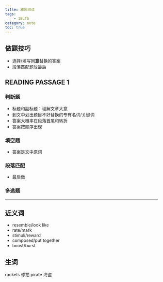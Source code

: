 ```yaml
---
title: 雅思阅读
tags:
    - IELTS
category: note
toc: true
---
```

## 做题技巧

* 选择/填写同**意**替换的答案
* 段落匹配题放最后

## READING PASSAGE 1

### 判断题

* 标题和副标题：理解文章大意
* 到文中划出题目不好替换的专有名词/关键词
* 答案大概率在段落首尾和转折
* 答案按顺序出现

### 填空题

* 答案是文中原词

### 段落匹配

* 最后做

### 多选题

---

## 近义词

* resemble/look like
* rate/mark
* stimuli/reward
* composed/put together
* boost/burst

## 生词

rackets 球拍
pirate 海盗
